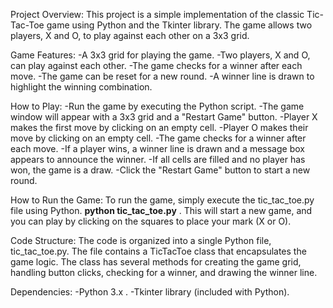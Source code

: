 Project Overview:
This project is a simple implementation of the classic Tic-Tac-Toe game using Python and the Tkinter library. The game allows two players, X and O, to play against each other on a 3x3 grid.

Game Features:
-A 3x3 grid for playing the game.
-Two players, X and O, can play against each other.
-The game checks for a winner after each move.
-The game can be reset for a new round.
-A winner line is drawn to highlight the winning combination.

How to Play:
-Run the game by executing the Python script.
-The game window will appear with a 3x3 grid and a "Restart Game" button.
-Player X makes the first move by clicking on an empty cell.
-Player O makes their move by clicking on an empty cell.
-The game checks for a winner after each move.
-If a player wins, a winner line is drawn and a message box appears to announce the winner.
-If all cells are filled and no player has won, the game is a draw.
-Click the "Restart Game" button to start a new round.

How to Run the Game:
To run the game, simply execute the tic_tac_toe.py file using Python.
**python tic_tac_toe.py** .
This will start a new game, and you can play by clicking on the squares to place your mark (X or O).

Code Structure:
The code is organized into a single Python file, tic_tac_toe.py. The file contains a TicTacToe class that encapsulates the game logic. The class has several methods for creating the game grid, handling button clicks, checking for a winner, and drawing the winner line.

Dependencies:
-Python 3.x .
-Tkinter library (included with Python).
